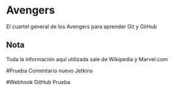 # Avengers

El cuartel general de los Avengers para aprender Git y GitHub

## Nota
Toda la información aquí utilizada sale de Wikipedia y Marvel.com

#Prueba
Comentario nuevo Jetkins

#Webhook GitHub
Prueba
